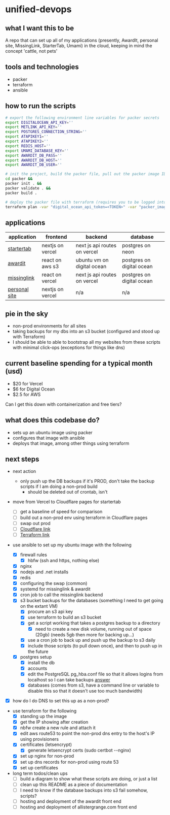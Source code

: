 # unified-devops

## what I want this to be

A repo that can set up all of my applications (presently, AwardIt, personal site, MissingLink, StarterTab, Umami) in the cloud, keeping in mind the concept 'cattle, not pets'

## tools and technologies

- packer
- terraform
- ansible

## how to run the scripts

```bash
# export the following environment line variables for packer secrets
export DIGITALOCEAN_API_KEY=''
export METLINK_API_KEY=''
export POSTGRES_CONNECTION_STRING=''
export ATAPIKEY1=''
export ATAPIKEY2=''
export REDIS_HOST=''
export UMAMI_DATABASE_KEY=''
export AWARDIT_DB_PASS=''
export AWARDIT_DB_HOST=''
export AWARDIT_DB_USER=''

# init the project, build the packer file, pull out the packer image ID from the CLI
cd packer &&
packer init . &&
packer validate . &&
packer build .

# deploy the packer file with terraform (requires you to be logged into aws on the cli)
terraform plan -var "digital_ocean_api_token=<TOKEN>" -var "packer_image_id=<PACKER-IMAGE-ID>"


```

## applications

| application                                      | frontend         | backend                      | database                  |
| ------------------------------------------------ | ---------------- | ---------------------------- | ------------------------- |
| [startertab](https://startertab.com/landingpad)  | nextjs on vercel | next js api routes on vercel | postgres on neon          |
| [awardit](https://awardit.info/)                 | react on aws s3  | ubuntu vm on digital ocean   | postgres on digital ocean |
| [missinglink](https://www.missinglink.link)      | react on vercel  | next js api routes on vercel | postgres on digital ocean |
| [personal site](https://www.allistergrange.com/) | nextjs on vercel | n/a                          | n/a                       |

## pie in the sky

- non-prod environments for all sites
- taking backups for my dbs into an s3 bucket (configured and stood up with Terraform)
- I should be able to able to bootstrap all my websites from these scripts with minimal click-ops (exceptions for things like dns)

## current baseline spending for a typical month (usd)

- $20 for Vercel
- $6 for Digital Ocean
- $2.5 for AWS

Can I get this down with containerization and free tiers? 

## what does this codebase do?

- sets up an ubuntu image using packer
- configures that image with ansible
- deploys that image, among other things using terraform

## next steps

- next action 
  - only push up the DB backups if it's PROD, don't take the backup scripts if I am doing a non-prod build
    - should be deleted out of crontab, isn't


- move from Vercel to Cloudflare pages for startertab
  - [ ] get a baseline of speed for comparison
  - [ ] build out a non-prod env using terraform in Cloudflare pages
  - [ ] swap out prod
  - [ ] [Cloudflare link](https://developers.cloudflare.com/pages/framework-guides/nextjs/deploy-a-nextjs-site/)
  - [ ] [Terraform link](https://registry.terraform.io/providers/cloudflare/cloudflare/latest/docs/resources/pages_project)

- use ansible to set up my ubuntu image with the following
  - [X] firewall rules
    - [X] hbfw (ssh and https, nothing else)
  - [X] nginx
  - [X] nodejs and .net installs
  - [X] redis
  - [X] configuring the swap (common)
  - [X] systemd for missinglink & awardit
  - [X] cron job to call the missinglink backend
  - [X] s3 bucket backups for the databases (something I need to get going on the extant VM)
    - [X] procure an s3 api key
    - [X] use terraform to build an s3 bucket
    - [X] get a script working that takes a postgres backup to a directory
      - [X] need to create a new disk volume, running out of space (20gb) (needs 5gb then more for backing up...)
    - [X] use a cron job to back up and push up the backup to s3 daily
    - [X] include those scripts (to pull down once), and then to push up in the future 
  - [X] postgres setup
    - [X] install the db
    - [X] accounts
    - [X] edit the PostgreSQL pg_hba.conf file so that it allows logins from localhost so I can take backups [answer](https://chat.openai.com/c/b51fb1c3-42ad-4ec0-ae07-6b261d9d01e3)
    - [X] databases (comes from s3, have a command line or variable to disable this so that it doesn't use too much bandwidth)
- [X] how do I do DNS to set this up as a non-prod? 

- use terraform for the following
  - [X] standing up the image
  - [X] get the IP showing after creation 
  - [X] nbfw create a new rule and attach it
  - [X] edit aws route53 to point the non-prod dns entry to the host's IP using provisioners
  - [X] certificates (letsencrypt)
    - [X] generate letsencrypt certs (sudo certbot --nginx)
  - [X] set up nginx for non-prod
  - [X] set up dns records for non-prod using route 53
  - [X] set up certificates
  
- long term todos/clean ups
  - [ ] build a diagram to show what these scripts are doing, or just a list
  - [ ] clean up this README as a piece of documentation
  - [ ] I need to know if the database backups into s3 fail somehow, scripts?
  - [ ] hosting and deployment of the awardit front end
  - [ ] hosting and deployment of allistergrange.com front end
